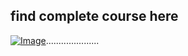 ## find complete course here   

[![Image](https://github.com/yankils/Simple-DevOps-Project/blob/master/Devops_course.PNG "DevOps Project - CI/CD with Jenkins Ansible Docker Kubernetes.. ")](https://www.udemy.com/course/valaxy-devops/?referralCode=8147A5CF4C8C7D9E253F).....................
